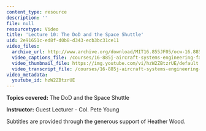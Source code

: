 ```yaml
---
content_type: resource
description: ''
file: null
resourcetype: Video
title: 'Lecture 10: The DoD and the Space Shuttle'
uid: 2e91651c-ed8f-d0b8-d343-ecb3bc31ce11
video_files:
  archive_url: http://www.archive.org/download/MIT16.855JF05/ocw-16.885-13oct2005-220k.mp4
  video_captions_file: /courses/16-885j-aircraft-systems-engineering-fall-2005/3499731a13105a92b8af1efb4226edd5_hzW2ZBtzrUE.vtt
  video_thumbnail_file: https://img.youtube.com/vi/hzW2ZBtzrUE/default.jpg
  video_transcript_file: /courses/16-885j-aircraft-systems-engineering-fall-2005/57563b08fceaef24e4e83300dc3a31b7_hzW2ZBtzrUE.pdf
video_metadata:
  youtube_id: hzW2ZBtzrUE
---
```


**Topics covered:** The DoD and the Space Shuttle

**Instructor:** Guest Lecturer - Col. Pete Young

Subtitles are provided through the generous support of Heather Wood.